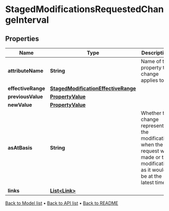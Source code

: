 

# StagedModificationsRequestedChangeInterval


## Properties

| Name | Type | Description | Notes |
|------------ | ------------- | ------------- | -------------|
|**attributeName** | **String** | Name of the property the change applies to. |  [optional] |
|**effectiveRange** | [**StagedModificationEffectiveRange**](StagedModificationEffectiveRange.md) |  |  [optional] |
|**previousValue** | [**PropertyValue**](PropertyValue.md) |  |  [optional] |
|**newValue** | [**PropertyValue**](PropertyValue.md) |  |  [optional] |
|**asAtBasis** | **String** | Whether the change represents the modification when the request was made or the modification as it would be at the latest time. |  [optional] |
|**links** | [**List&lt;Link&gt;**](Link.md) |  |  [optional] |



[Back to Model list](../README.md#documentation-for-models) &#8226; [Back to API list](../README.md#documentation-for-api-endpoints) &#8226; [Back to README](../README.md)


